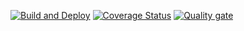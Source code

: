 [![Build and Deploy](https://github.com/codetaskmaster/user-auth-system/actions/workflows/main.yaml/badge.svg?branch=main)](https://github.com/codetaskmaster/user-auth-system/actions/workflows/main.yaml)
[![Coverage Status](https://coveralls.io/repos/github/codetaskmaster/user-auth-system/badge.svg)](https://coveralls.io/github/codetaskmaster/user-auth-system)
[![Quality gate](https://sonarcloud.io/api/project_badges/quality_gate?project=codetaskmaster_user-auth-system)](https://sonarcloud.io/summary/new_code?id=codetaskmaster_user-auth-system)
